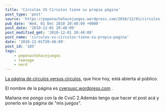 ```yaml
---
title: 'Círculos VS Círculos tiene su propia página'
post_type: 'post'
source: 'https://pepenachohacejuegos.wordpress.com/2010/12/01/circulos-vs-circulos-tiene-su-propia-pagina/'
pub_date: 'Wed, 01 Dec 2010 20:48:09 +0000'
post_date: '2010-12-01 20:48:09'
post_modified_gmt: '2010-12-01 20:48:09'
post_name: 'circulos-vs-circulos-tiene-su-propia-pagina'
date: '2010-12-01T20:48:09'
post_id: '105'
tags:
    - pepenachohacejuegos
    - teenage
    - nerd
---
```

<a title="cversusc" href="http://cversusc.wordpress.com" target="_blank">La página de círculos versus círculos</a>, que hice hoy, está abierta al público.

El nombre de la página es <a href="http://cversusc.wordpress.com" target="_blank">cversusc.wordpress.com</a> .

Mañana me pongo con la de CvsC 2.Además tengo que hacer el post acá y ponerlo en la página de "mis juegos".